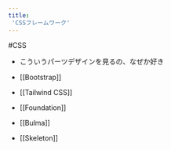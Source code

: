 ```yaml
---
title:
 'CSSフレームワーク'
---
```


#CSS
- こういうパーツデザインを見るの、なぜか好き

- [[Bootstrap]]
- [[Tailwind CSS]]
- [[Foundation]]
- [[Bulma]]
- [[Skeleton]]
